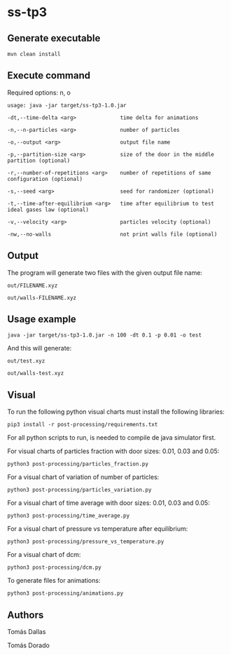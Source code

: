 # ss-tp3
## Generate executable
`mvn clean install`

## Execute command
Required options: n, o

`usage: java -jar target/ss-tp3-1.0.jar`

`-dt,--time-delta <arg>              time delta for animations`

`-n,--n-particles <arg>              number of particles`

`-o,--output <arg>                   output file name`

`-p,--partition-size <arg>           size of the door in the middle partition (optional)`

`-r,--number-of-repetitions <arg>    number of repetitions of same configuration (optional)`

`-s,--seed <arg>                     seed for randomizer (optional)`

`-t,--time-after-equilibrium <arg>   time after equilibrium to test ideal gases law (optional)`

`-v,--velocity <arg>                 particles velocity (optional)`

`-nw,--no-walls                      not print walls file (optional)`

## Output
The program will generate two files with the given output file name:

`out/FILENAME.xyz`

`out/walls-FILENAME.xyz`

## Usage example
`java -jar target/ss-tp3-1.0.jar -n 100 -dt 0.1 -p 0.01 -o test`

And this will generate:

`out/test.xyz`

`out/walls-test.xyz`

## Visual
To run the following python visual charts must install the following libraries:

`pip3 install -r post-processing/requirements.txt`

For all python scripts to run, is needed to compile de java simulator first.

For visual charts of particles fraction with door sizes: 0.01, 0.03 and 0.05:

`python3 post-processing/particles_fraction.py`

For a visual chart of variation of number of particles:

`python3 post-processing/particles_variation.py`

For a visual chart of time average with door sizes: 0.01, 0.03 and 0.05:

`python3 post-processing/time_average.py`

For a visual chart of pressure vs temperature after equilibrium:

`python3 post-processing/pressure_vs_temperature.py`

For a visual chart of dcm:

`python3 post-processing/dcm.py`

To generate files for animations:

`python3 post-processing/animations.py`

## Authors

Tomás Dallas

Tomás Dorado